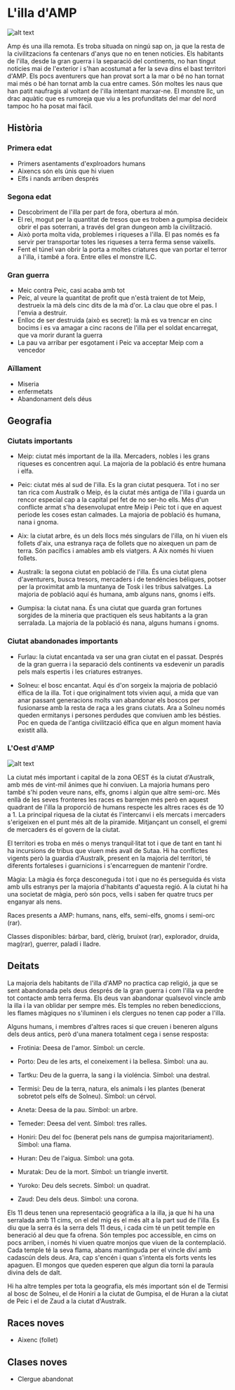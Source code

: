 # L'illa d'AMP

![alt text](https://inkarnate-api-as-production.s3.amazonaws.com/m953ehwm65p8pato4fksyhwn93e0 "Illa d'amp")


Amp és una illa remota. Es troba situada on ningú sap on, ja que la resta de la civilitzacions fa centenars d'anys que no en tenen noticies. Els habitants de l'illa, desde la gran guerra i la separació del continents, no han tingut noticies mai de l'exterior i s'han acostumat a fer la seva dins el bast territori d'AMP. Els pocs aventurers que han provat sort a la mar o bé no han tornat mai més o bé han tornat amb la cua entre cames. Són moltes les naus que han patit naufragis al voltant de l'illa intentant marxar-ne. El monstre Ilc, un drac aquàtic que es rumoreja que viu a les profunditats del mar del nord tampoc ho ha posat mai fàcil.

## Història

### Primera edat
- Primers asentaments d'explroadors humans
- Aixencs són els únis que hi viuen
- Elfs i nands arriben després

### Segona edat
- Descobriment de l'illa per part de fora, obertura al món.
- El rei, mogut per la quantitat de tresos que es troben a gumpisa decideix obrir el pas soterrani, a través del gran dungeon amb la civilització. 
- Això porta molta vida, problemes i riqueses a l'illa. El pas només es fa servir per transportar totes les riqueses a terra ferma sense vaixells.
- Fent el túnel van obrir la porta a moltes criatures que van portar el terror a l'illa, i també a fora. Entre elles el monstre ILC.

### Gran guerra
- Meic contra Peic, casi acaba amb tot
- Peic, al veure la quantitat de profit que n'està traient de tot Meip, destrueix la mà dels cinc dits de la mà d'or. La clau que obre el pas. I l'envia a destruir.
- Enlloc de ser destruida (això es secret): la mà es va trencar en cinc bocims i es va amagar a cinc racons de l'illa per el soldat encarregat, que va morir durant la guerra
- La pau va arribar per esgotament i Peic va acceptar Meip com a vencedor

### Aïllament
- Miseria
- enfermetats
- Abandonament dels déus

## Geografia

### Ciutats importants

- Meip: ciutat més important de la illa. Mercaders, nobles i les grans riqueses es concentren aquí. La majoria de la població  és entre humana i elfa.

- Peic: ciutat més al sud de l'illa. Es la gran ciutat pesquera. Tot i no ser tan rica com Australk o Meip, és la ciutat més antiga de l'illa i guarda un rencor especial cap a la capital pel fet de no ser-ho ells. Més d'un conflicte armat s'ha desenvolupat entre Meip i Peic tot i que en aquest periode les coses estan calmades. La majoria de població és humana, nana i gnoma.

- Aix: la ciutat arbre, és un dels llocs més singulars de l'illa, on hi viuen els follets d'aix, una estranya raça de follets que no aixequen un pam de terra. Són pacífics i amables amb els viatgers. A Aix només hi viuen follets.

- Australk: la segona ciutat en població de l'illa. És una ciutat plena d'aventurers, busca tresors, mercaders i de tendéncies béliques, potser per la proximitat amb la muntanya de Tosk i les tribus salvatges. La majoria de població aquí és humana, amb alguns nans, gnoms i elfs. 

- Gumpisa: la ciutat nana. És una ciutat que guarda gran fortunes sorgides de la mineria que practiquen els seus habitants a la gran serralada. La majoria de la població és nana, alguns humans i gnoms.

### Ciutat abandonades importants

- Furlau: la ciutat encantada va ser una gran ciutat en el passat. Després de la gran guerra i la separació dels continents va esdevenir un paradís pels mals espertis i les criatures estranyes.

- Solneu: el bosc encantat. Aquí és d'on sorgeix la majoria de població élfica de la illa. Tot i que originalment tots vivien aquí, a mida que van anar passant generacions molts van abandonar els boscos per fusionarse amb la resta de raça a les grans ciutats. Ara a Solneu només queden ermitanys i persones perdudes que conviuen amb les bésties. Poc en queda de l'antiga civilització élfica que en algun moment havia existit allà.

### L'Oest d'AMP

![alt text](https://inkarnate-api-as-production.s3.amazonaws.com/he2oysbrpncftvmvtvfhon43vxx2 "Zona Oests")

La ciutat més important i capital de la zona OEST és la ciutat d'Australk, amb més de vint-mil ánimes que hi conviuen. La majoria humans pero també s'hi poden veure nans, elfs, gnoms i algún que altre semi-orc. Més enllà de les seves fronteres les races es barrejen més però en aquest quadrant de l'illa la proporció de humans respecte les altres races és de 10 a 1. La principal riquesa de la ciutat és l'intercanvi i els mercats i mercaders s'erigeixen en el punt més alt de la piramide. Mitjançant un consell, el gremi de mercaders és el govern de la ciutat.

El territori es troba en més o menys tranquil·litat tot i que de tant en tant hi ha incursions de tribus que viuen més avall de Sutaa. Hi ha conflictes vigents però la guardia d'Australk, present en la majoria del territori, té diferents fortaleses i guarnicions i s'encarreguen de mantenir l'ordre.

Màgia: La màgia és força desconeguda i tot i que no és perseguida és vista amb ulls estranys per la majoria d'habitants d'aquesta regió. A la ciutat hi ha una societat de màgia, però són pocs, vells i saben fer quatre trucs per enganyar als nens.

Races presents a AMP: humans, nans, elfs, semi-elfs, gnoms i semi-orc (rar).

Classes disponibles: bárbar, bard, clèrig, bruixot (rar), explorador, druida, mag(rar), guerrer, paladí i lladre.  

## Deitats

La majoria dels habitants de l'illa d'AMP no practica cap religió, ja que se sent abandonada pels deus després de la gran guerra i com l'illa va perdre tot contacte amb terra ferma. Els deus van abandonar qualsevol vincle amb la illa i la van oblidar per sempre més. Els temples no reben benediccions, les flames màgiques no s'iluminen i els clergues no tenen cap poder a l'illa.


Alguns humans, i membres d'altres races si que creuen i beneren alguns dels deus antics, però d'una manera totalment cega i sense resposta:

- Frotinia: Deesa de l'amor. Símbol: un cercle.

- Porto: Deu de les arts, el coneixement i la bellesa. Símbol: una au. 

- Tartku: Deu de la guerra, la  sang i la violéncia. Símbol: una destral.

- Termisi: Deu de la terra, natura, els animals i les plantes (benerat sobretot pels elfs de Solneu). Símbol: un cérvol.

- Aneta: Deesa de la pau. Símbol: un arbre.

- Temeder: Deesa del vent. Símbol: tres ralles.

- Honiri: Deu del foc (benerat pels nans de gumpisa majoritariament).  Símbol: una flama.

- Huran: Deu de l'aigua. Símbol: una gota.

- Muratak: Deu de la mort. Símbol: un triangle invertit.

- Yuroko: Deu dels secrets.  Símbol: un quadrat.

- Zaud: Deu dels deus. Símbol: una corona.

Els 11 deus tenen una representació geogràfica a la illa, ja que hi ha una serralada amb 11 cims, on el del mig és el més alt a la part sud de l'illa. Es diu que la serra és la serra dels 11 deus, i cada cim té un petit temple en beneració al deu que fa ofrena. Són temples poc accessible, en cims on pocs arriben, i només hi viuen quatre monjos que viuen de la contemplació. Cada temple té la seva flama, abans mantinguda per el vincle diví amb cadascún dels deus. Ara, cap s'encén i quan s'intenta els forts vents les apaguen. El mongos que queden esperen que algun dia torni la paraula divina dels de dalt.

Hi ha altre temples per tota la geografia, els més important són el de Termisi al bosc de Solneu, el de Honiri a la ciutat de Gumpisa, el de Huran a la ciutat de Peic i el de Zaud a la ciutat d'Australk. 

## Races noves

- Aixenc (follet)

## Clases noves
- Clergue abandonat
